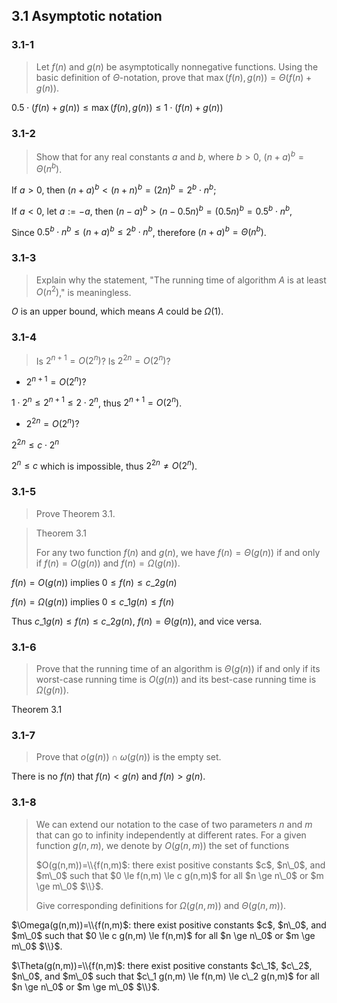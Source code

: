 ## 3.1 Asymptotic notation

### 3.1-1

> Let $f(n)$ and $g(n)$ be asymptotically nonnegative functions. Using the basic definition of $\Theta$-notation, prove that $\max(f(n), g(n)) = \Theta (f(n) + g(n))$.

$0.5 \cdot (f(n) + g(n)) \le \max(f(n), g(n)) \le 1 \cdot (f(n) + g(n))$

### 3.1-2

> Show that for any real constants $a$ and $b$, where $b>0$, $(n+a)^b=\Theta(n^b)$.

If $a > 0$, then $(n + a) ^ b < (n + n) ^ b = (2 n)^b = 2^b \cdot n^b$;

If $a < 0$, let $a := -a$, then $(n - a) ^ b > (n - 0.5n) ^ b = (0.5 n)^b = 0.5^b \cdot n^b$,

Since $0.5^b \cdot n^b \le (n+a)^b \le 2^b \cdot n^b$, therefore $(n+a)^b=\Theta(n^b)$.

### 3.1-3

> Explain why the statement, "The running time of algorithm $A$ is at least $O(n^2)$," is meaningless.

$O$ is an upper bound, which means $A$ could be $\Omega(1)$.

### 3.1-4

> Is $2^{n+1}=O(2^n)$? Is $2^{2n}=O(2^n)$?

* $2^{n+1}=O(2^n)$?

$1 \cdot 2^n \le 2^{n+1} \le 2 \cdot 2^n$, thus $2^{n+1}=O(2^n)$.

* $2^{2n}=O(2^n)$?

$2^{2n} \le c \cdot 2^n$

$2^n \le c$ which is impossible, thus $2^{2n} \ne O(2^n)$.

### 3.1-5

> Prove Theorem 3.1.

> Theorem 3.1
>
> For any two function $f(n)$ and $g(n)$, we have $f(n)=\Theta(g(n))$ if and only if $f(n)=O(g(n))$ and $f(n)=\Omega(g(n))$.

$f(n)=O(g(n))$ implies $0 \le f(n) \le c\_2 g(n)$

$f(n)=\Omega(g(n))$ implies $0 \le c\_1 g(n) \le f(n)$

Thus $c\_1 g(n) \le f(n) \le c\_2 g(n)$, $f(n)=\Theta(g(n))$, and vice versa.

### 3.1-6

> Prove that the running time of an algorithm is $\Theta(g(n))$ if and only if its worst-case running time is $O(g(n))$ and its best-case running time is $\Omega(g(n))$.

Theorem 3.1

### 3.1-7

> Prove that $o(g(n)) \cap \omega(g(n))$ is the empty set.

There is no $f(n)$ that $f(n) < g(n)$ and $f(n) > g(n)$.

### 3.1-8

> We can extend our notation to the case of two parameters $n$ and $m$ that can go to infinity independently at different rates. For a given function $g(n,m)$, we denote by $O(g(n,m))$ the set of functions
>
> $O(g(n,m))=\\{f(n,m)$: there exist positive constants $c$, $n\_0$, and $m\_0$ such that $0 \le f(n,m) \le c g(n,m)$ for all $n \ge n\_0$ or $m \ge m\_0$ $\\}$.
>
> Give corresponding definitions for $\Omega(g(n,m))$ and $\Theta(g(n,m))$.


$\Omega(g(n,m))=\\{f(n,m)$: there exist positive constants $c$, $n\_0$, and $m\_0$ such that $0 \le c g(n,m) \le f(n,m)$ for all $n \ge n\_0$ or $m \ge m\_0$ $\\}$.

$\Theta(g(n,m))=\\{f(n,m)$: there exist positive constants $c\_1$, $c\_2$, $n\_0$, and $m\_0$ such that $c\_1 g(n,m) \le f(n,m) \le c\_2 g(n,m)$ for all $n \ge n\_0$ or $m \ge m\_0$ $\\}$.

